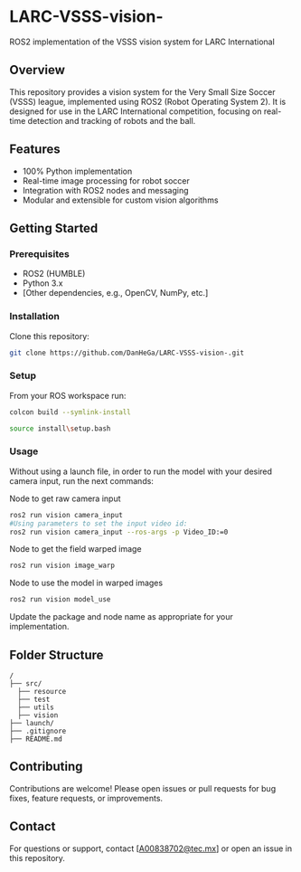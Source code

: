 # LARC-VSSS-vision-

ROS2 implementation of the VSSS vision system for LARC International

## Overview

This repository provides a vision system for the Very Small Size Soccer (VSSS) league, implemented using ROS2 (Robot Operating System 2). It is designed for use in the LARC International competition, focusing on real-time detection and tracking of robots and the ball.

## Features

- 100% Python implementation
- Real-time image processing for robot soccer
- Integration with ROS2 nodes and messaging
- Modular and extensible for custom vision algorithms

## Getting Started

### Prerequisites

- ROS2 (HUMBLE)
- Python 3.x
- [Other dependencies, e.g., OpenCV, NumPy, etc.]

### Installation

Clone this repository:

```bash
git clone https://github.com/DanHeGa/LARC-VSSS-vision-.git
```
### Setup
From your ROS workspace run:

```bash
colcon build --symlink-install

source install\setup.bash
```
### Usage
Without using a launch file, in order to run the model with your desired camera input, run the next commands:

Node to get raw camera input
```bash
ros2 run vision camera_input
#Using parameters to set the input video id: 
ros2 run vision camera_input --ros-args -p Video_ID:=0
```
Node to get the field warped image
```bash
ros2 run vision image_warp
```
Node to use the model in warped images
```bash
ros2 run vision model_use
```

Update the package and node name as appropriate for your implementation.

## Folder Structure

```
/
├── src/
  ├── resource
  ├── test
  ├── utils
  ├── vision
├── launch/             
├── .gitignore
├── README.md
```

## Contributing

Contributions are welcome! Please open issues or pull requests for bug fixes, feature requests, or improvements.


## Contact

For questions or support, contact [A00838702@tec.mx] or open an issue in this repository.
